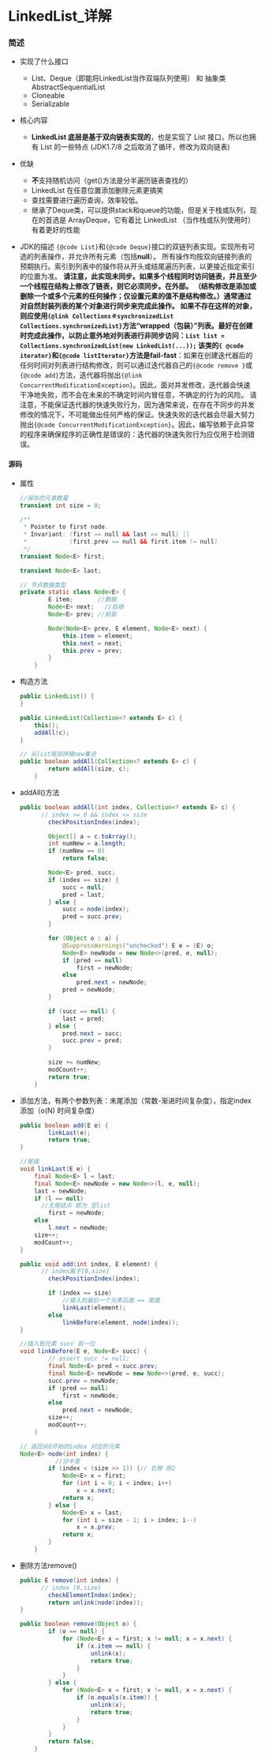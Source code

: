# LinkedList_详解

### 简述

- 实现了什么接口

  - List、Deque（即能将LinkedList当作双端队列使用） 和 抽象类AbstractSequentialList
  - Cloneable
  - Serializable
- 核心内容

  - **LinkedList 底层是基于双向链表实现的**，也是实现了 List 接口，所以也拥有 List 的一些特点 (JDK1.7/8 之后取消了循环，修改为双向链表) 
- 优缺

  - **不**支持随机访问（get()方法是分半遍历链表查找的）
  - LinkedList 在任意位置添加删除元素更搞笑
  - 查找需要进行遍历查询，效率较低。
  - 继承了Deque类，可以提供stack和queue的功能，但是关于栈或队列，现在的首选是 ArrayDeque，它有着比 LinkedList （当作栈或队列使用时）有着更好的性能
- JDK的描述
  ``{@code List}``和``{@code Deque}``接口的双链列表实现。实现所有可选的列表操作，并允许所有元素（包括**null**）。
         所有操作均按双向链接列表的预期执行。索引到列表中的操作将从开头或结尾遍历列表，以更接近指定索引的位置为准。 
         **请注意，此实现未同步。**如果多个线程同时访问链表，并且至少一个线程在结构上修改了链表，则它必须同步。在外部。 （结构修改是添加或删除一个或多个元素的任何操作；仅设置元素的值不是结构修改。）通常通过对自然封装列表的某个对象进行同步来完成此操作。
         如果不存在这样的对象，则应使用``{@link Collections＃synchronizedList Collections.synchronizedList}``方法“wrapped（包装）”列表。最好在创建时完成此操作，以防止意外地对列表进行非同步访问：``List list = Collections.synchronizedList(new LinkedList(...));``
         该类的``{ @code iterator}``和``{@code listIterator}``方法是**fail-fast**：如果在创建迭代器后的任何时间对列表进行结构修改，则可以通过迭代器自己的``{@code remove }``或``{@code add}``方法，迭代器将抛出``{@link ConcurrentModificationException}``。因此，面对并发修改，迭代器会快速干净地失败，而不会在未来的不确定时间内冒任意，不确定的行为的风险。 
         请注意，不能保证迭代器的快速失败行为，因为通常来说，在存在不同步的并发修改的情况下，不可能做出任何严格的保证。快速失败的迭代器会尽最大努力抛出``{@code ConcurrentModificationException}``。因此，编写依赖于此异常的程序来确保程序的正确性是错误的：迭代器的快速失败行为应仅用于检测错误。

#### 源码

- 属性

  ```java
  //保存的元素数量
  transient int size = 0;
  
  /**
   * Pointer to first node.
   * Invariant: (first == null && last == null) ||
   *            (first.prev == null && first.item != null)
   */
  transient Node<E> first;
  
  transient Node<E> last;
  
  // 节点数据类型
  private static class Node<E> {
          E item; 		//数据
          Node<E> next;   //后继
          Node<E> prev;	//前驱
  
          Node(Node<E> prev, E element, Node<E> next) {
              this.item = element;
              this.next = next;
              this.prev = prev;
          }
      }
  ```

- 构造方法

  ```java
  public LinkedList() {
  }
  
  public LinkedList(Collection<? extends E> c) {
      this();
      addAll(c);
  }
  
  // 从list尾部拼接new集合
  public boolean addAll(Collection<? extends E> c) {
          return addAll(size, c);
      }
  ```

- addAll()方法

  ```java
  public boolean addAll(int index, Collection<? extends E> c) {
      	// index >= 0 && index <= size
          checkPositionIndex(index);
  
          Object[] a = c.toArray();
          int numNew = a.length;
          if (numNew == 0)
              return false;
  
          Node<E> pred, succ;
          if (index == size) {
              succ = null;
              pred = last;
          } else {
              succ = node(index);
              pred = succ.prev;
          }
  
          for (Object o : a) {
              @SuppressWarnings("unchecked") E e = (E) o;
              Node<E> newNode = new Node<>(pred, e, null);
              if (pred == null)
                  first = newNode;
              else
                  pred.next = newNode;
              pred = newNode;
          }
  
          if (succ == null) {
              last = pred;
          } else {
              pred.next = succ;
              succ.prev = pred;
          }
  
          size += numNew;
          modCount++;
          return true;
      }
  ```

- 添加方法，有两个参数列表：末尾添加（常数-渐进时间复杂度），指定index添加（o(N) 时间复杂度）

  ```java
  public boolean add(E e) {
          linkLast(e);
          return true;
  }
  
  //尾插
  void linkLast(E e) {
      final Node<E> l = last;
      final Node<E> newNode = new Node<>(l, e, null);
      last = newNode;
      if (l == null)
  		//无尾结点 即为 空list
          first = newNode;
      else
          l.next = newNode;
      size++;
      modCount++;
  }
  ```

  ```java
  public void add(int index, E element) {
      	// index属于[0,size]
          checkPositionIndex(index);
  
          if (index == size)
              //插入到最后一个元素后面 == 尾插
              linkLast(element);
          else
              linkBefore(element, node(index));
  }
  
  //插入到元素 succ 前一位
  void linkBefore(E e, Node<E> succ) {
          // assert succ != null;
          final Node<E> pred = succ.prev;
          final Node<E> newNode = new Node<>(pred, e, succ);
          succ.prev = newNode;
          if (pred == null)
              first = newNode;
          else
              pred.next = newNode;
          size++;
          modCount++;
      }
  
  // 返回从0开始的index 对应的元素
  Node<E> node(int index) {
     		//分半查
          if (index < (size >> 1)) {// 右移 除2
              Node<E> x = first;
              for (int i = 0; i < index; i++)
                  x = x.next;
              return x;
          } else {
              Node<E> x = last;
              for (int i = size - 1; i > index; i--)
                  x = x.prev;
              return x;
          }
      }
  ```

- 删除方法remove()

  ```java
  public E remove(int index) {
      	// index [0,size)
          checkElementIndex(index);
          return unlink(node(index));
  }
  
  public boolean remove(Object o) {
          if (o == null) {
              for (Node<E> x = first; x != null; x = x.next) {
                  if (x.item == null) {
                      unlink(x);
                      return true;
                  }
              }
          } else {
              for (Node<E> x = first; x != null; x = x.next) {
                  if (o.equals(x.item)) {
                      unlink(x);
                      return true;
                  }
              }
          }
          return false;
      }
  ```

  
